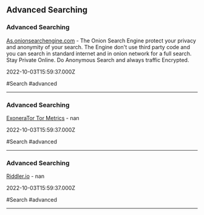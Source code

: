 ## Advanced Searching

### Advanced Searching

[As.onionsearchengine.com](https://as.onionsearchengine.com) - The Onion Search Engine protect your privacy and anonymity of your search. The Engine don't use third party code and you can search in standard internet and in onion network for a full search. Stay Private Online. Do Anonymous Search and always traffic Encrypted.

2022-10-03T15:59:37.000Z

#Search #advanced

---

### Advanced Searching

[ExoneraTor Tor Metrics](https://metrics.torproject.org/exonerator.html) - nan

2022-10-03T15:59:37.000Z

#Search #advanced

---

### Advanced Searching

[Riddler.io](https://riddler.io) - nan

2022-10-03T15:59:37.000Z

#Search #advanced

---
